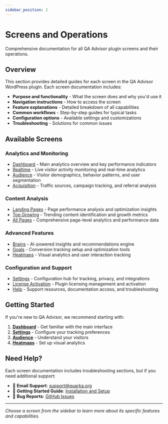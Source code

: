 ```yaml
---
sidebar_position: 2
---
```


# Screens and Operations

Comprehensive documentation for all QA Advisor plugin screens and their operations.

## Overview

This section provides detailed guides for each screen in the QA Advisor WordPress plugin. Each screen documentation includes:

- **Purpose and functionality** - What the screen does and why you'd use it
- **Navigation instructions** - How to access the screen
- **Feature explanations** - Detailed breakdown of all capabilities
- **Common workflows** - Step-by-step guides for typical tasks
- **Configuration options** - Available settings and customizations
- **Troubleshooting** - Solutions for common issues

## Available Screens

### Analytics and Monitoring
- [Dashboard](/docs/user-manual/screens-and-operations/dashboard) - Main analytics overview and key performance indicators
- [Realtime](/docs/user-manual/screens-and-operations/realtime) - Live visitor activity monitoring and real-time analytics
- [Audience](/docs/user-manual/screens-and-operations/audience) - Visitor demographics, behavior patterns, and user segmentation
- [Acquisition](/docs/user-manual/screens-and-operations/acquisition) - Traffic sources, campaign tracking, and referral analysis

### Content Analysis
- [Landing Pages](/docs/user-manual/screens-and-operations/landing-pages) - Page performance analysis and optimization insights
- [Top Growing](/docs/user-manual/screens-and-operations/top-growing) - Trending content identification and growth metrics
- [All Pages](/docs/user-manual/screens-and-operations/all-pages) - Comprehensive page-level analytics and performance data

### Advanced Features
- [Brains](/docs/user-manual/screens-and-operations/brains) - AI-powered insights and recommendations engine
- [Goals](/docs/user-manual/screens-and-operations/goals) - Conversion tracking setup and optimization tools
- [Heatmaps](/docs/user-manual/screens-and-operations/heatmaps) - Visual analytics and user interaction tracking

### Configuration and Support
- [Settings](/docs/user-manual/screens-and-operations/settings) - Configuration hub for tracking, privacy, and integrations
- [License Activation](/docs/user-manual/screens-and-operations/license-activation) - Plugin licensing management and activation
- [Help](/docs/user-manual/screens-and-operations/help) - Support resources, documentation access, and troubleshooting

## Getting Started

If you're new to QA Advisor, we recommend starting with:

1. **[Dashboard](/docs/user-manual/screens-and-operations/dashboard)** - Get familiar with the main interface
2. **[Settings](/docs/user-manual/screens-and-operations/settings)** - Configure your tracking preferences
3. **[Audience](/docs/user-manual/screens-and-operations/audience)** - Understand your visitors
4. **[Heatmaps](/docs/user-manual/screens-and-operations/heatmaps)** - Set up visual analytics

## Need Help?

Each screen documentation includes troubleshooting sections, but if you need additional support:

- 📧 **Email Support**: support@quarka.org
- 📖 **Getting Started Guide**: [Installation and Setup](/docs/user-manual/getting-started)
- 🐛 **Bug Reports**: [GitHub Issues](https://github.com/qa-advisor/issues)

---

*Choose a screen from the sidebar to learn more about its specific features and capabilities.*

